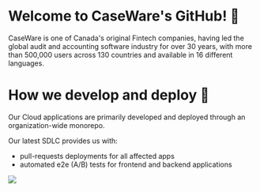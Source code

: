 # Welcome to CaseWare's GitHub! 👋

CaseWare is one of Canada's original Fintech companies, having led the global audit and accounting software industry for over 30 years, with more than 500,000 users across 130 countries and available in 16 different languages.

# How we develop and deploy 🚀

Our Cloud applications are primarily developed and deployed through an organization-wide monorepo.

Our latest SDLC provides us with:
- pull-requests deployments for all affected apps
- automated e2e (A/B) tests for frontend and backend applications

<img src="https://github.com/caseware/.github-private/blob/master/profile/images/pr-screenshot.png" />